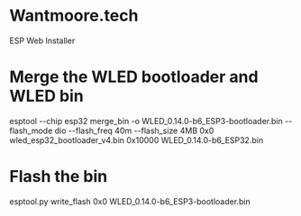 # Wantmoore.tech
ESP Web Installer


# Merge the WLED bootloader and WLED bin
esptool --chip esp32 merge_bin -o WLED_0.14.0-b6_ESP3-bootloader.bin --flash_mode dio --flash_freq 40m --flash_size 4MB 0x0 wled_esp32_bootloader_v4.bin 0x10000 WLED_0.14.0-b6_ESP32.bin

# Flash the bin
esptool.py write_flash 0x0 WLED_0.14.0-b6_ESP3-bootloader.bin
